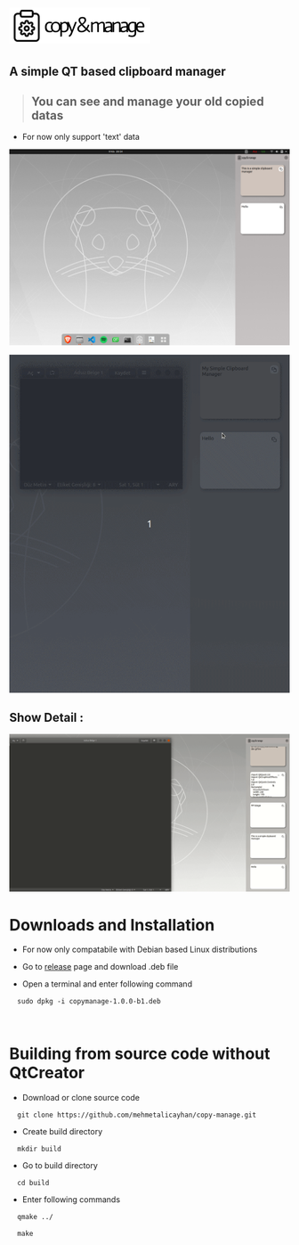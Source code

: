 <h1> <img src="./doc/Icon.png"
  width="253"
  height="65">
</h1>

## A simple QT based clipboard manager

> <h2> You can see and manage your old copied datas

- For now only support 'text' data

![](doc/wide.png)

![](doc/copy.gif)

## Show Detail :

![](doc/full.gif)

# Downloads and Installation

- For now only compatabile with Debian based Linux distributions

- Go to [release](https://github.com/mehmetalicayhan/copy-manage/releases/tag/1.0.0-b1) page and download .deb file

- Open a terminal and enter following command

```
  sudo dpkg -i copymanage-1.0.0-b1.deb
```

<br>

# Building from source code without QtCreator

- Download or clone source code

```
  git clone https://github.com/mehmetalicayhan/copy-manage.git
```

- Create build directory

```
  mkdir build
```

- Go to build directory

```
  cd build
```

- Enter following commands

```
  qmake ../
```

```
  make
```
